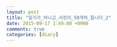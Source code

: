 ```yaml
---
layout: post
title: "일기가_아니고_사진이_50개씩_뜹니다_2"
date: 2015-09-17 1:49:00 +0900
comments: true 
categories: [diary] 
---
```

